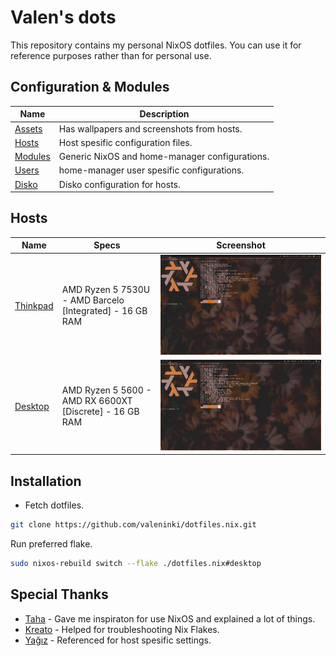 # Valen's dots

This repository contains my personal NixOS dotfiles. You can use it for reference purposes rather than for personal use.

## Configuration & Modules

| Name                    | Description                                    |
| ----------------------- | ---------------------------------------------- |
| [Assets](./assets)      | Has wallpapers and screenshots from hosts.     |
| [Hosts](./hosts)        | Host spesific configuration files.             |
| [Modules](./modules)    | Generic NixOS and home-manager configurations. |
| [Users](./users)        | home-manager user spesific configurations.     |
| [Disko](./hosts/disko)  | Disko configuration for hosts.                 |

## Hosts

| Name                         | Specs                                                     | Screenshot                      |
| ---------------------------- | --------------------------------------------------------- | --------------------------------|
| [Thinkpad](./hosts/thinkpad) | AMD Ryzen 5 7530U - AMD Barcelo [Integrated] - 16 GB RAM  | ![image](./assets/thinkpad.png) |
| [Desktop](./hosts/desktop)   | AMD Ryzen 5 5600  - AMD RX 6600XT [Discrete] - 16 GB RAM  | ![image](./assets/desktop.png)  |

## Installation

- Fetch dotfiles.

```bash
git clone https://github.com/valeninki/dotfiles.nix.git 
```

Run preferred flake.

```bash
sudo nixos-rebuild switch --flake ./dotfiles.nix#desktop
```

## Special Thanks

- [Taha](https://github.com/mt190502)  - Gave me inspiraton for use NixOS and explained a lot of things.
- [Kreato](https://github.com/kreatoo) - Helped for troubleshooting Nix Flakes.
- [Yağız](https://github.com/saveside) - Referenced for host spesific settings.
